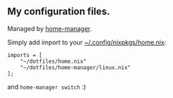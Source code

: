 ## My configuration files.

Managed by [home-manager](https://github.com/nix-community/home-manager).

Simply add import to your [~/.config/nixpkgs/home.nix](~/.config/nixpkgs/home.nix):

    imports = [
        "~/dotfiles/home.nix"
        "~/dotfiles/home-manager/linux.nix"
    ];

and `home-manager switch` :)
